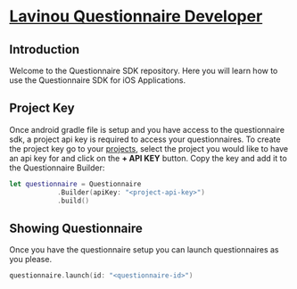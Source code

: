 # [Lavinou Questionnaire Developer](https://questionnaire.lavinou.com/developer)

## Introduction
Welcome to the Questionnaire SDK repository. Here you will learn how to use the Questionnaire
SDK for iOS Applications.


## Project Key
Once android gradle file is setup and you have access to the questionnaire sdk, a project api key
is required to access your questionnaires. To create the project key go to your [projects](https://questionnaire.lavinou.com/console/projects/),
select the project you would like to have an api key for and click on the **+ API KEY** button. Copy the key
and add it to the Questionnaire Builder:
```swift
let questionnaire = Questionnaire
            .Builder(apiKey: "<project-api-key>")
            .build()
```

## Showing Questionnaire
Once you have the questionnaire setup you can launch questionnaires as you please.
```swift
questionnaire.launch(id: "<questionnaire-id>")
```
